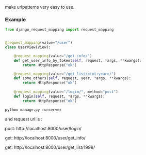 make urlpatterns very easy to use.

### Example

```python
from django_request_mapping import request_mapping


@request_mapping(value="/user")
class UserView(View):

    @request_mapping(value="/get_info/")
    def get_user_info_by_token(self, request, *args, **kwargs):
        return HttpResponse("ok")

    @request_mapping(value="/get_list/<int:year>/")
    def some_others(self, request, year, *args, **kwargs):
        return HttpResponse("ok")
        
    @request_mapping(value="/login/", method="post")
    def login(self, request, *args, **kwargs):
        return HttpResponse("ok")

```

```bash
python manage.py runserver
```

and request url is :

post:  http://localhost:8000/user/login/

get:  http://localhost:8000/user/get_info/

get: http://localhost:8000/user/get_list/1999/
